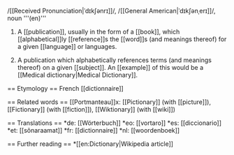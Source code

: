 /[[Received Pronunciation|ˈdɪkʃənrɪ]]/, /[[General American|ˈdɪkʃənˌerɪ]]/, noun '''(en)'''

1. A [[publication]], usually in the form of a [[book]], which [[alphabetical]]ly [[reference]]s the [[word]]s (and meanings thereof) for a given [[language]] or languages.

2. A publication which alphabetically references terms (and meanings thereof) on a given [[subject]]. An [[example]] of this would be a [[Medical dictionary|Medical Dictionary]].

== Etymology ==
French [[dictionnaire]]

== Related words ==
[[Portmanteau]]x: [[Pictionary]] (with [[picture]]), [[Fictionary]] (with [[fiction]]), [[Wiktionary]] (with [[wiki]])

== Translations ==
*de: [[Wörterbuch]]
*eo: [[vortaro]]
*es: [[diccionario]]
*et: [[sõnaraamat]]
*fr: [[dictionnaire]]
*nl: [[woordenboek]]

== Further reading ==
*[[en:Dictionary|Wikipedia article]]